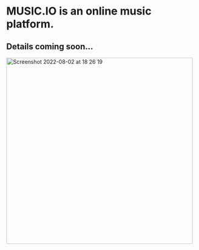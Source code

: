 MUSIC.IO is an online music platform.
===============================

Details coming soon...
--------------------------

<img width="491" alt="Screenshot 2022-08-02 at 18 26 19" src="https://user-images.githubusercontent.com/81642088/182354191-5ef3f32d-a77f-4aaf-b9b8-a6fceb6f6519.png">
